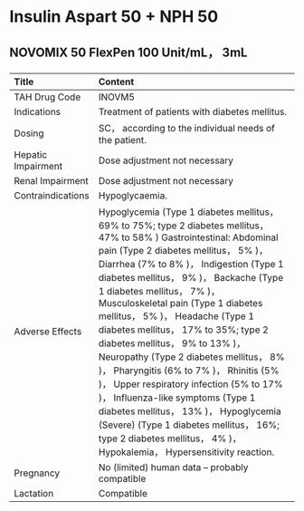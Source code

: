 # Insulin Aspart 50 + NPH 50

## NOVOMIX 50 FlexPen 100 Unit/mL， 3mL

##### 

| Title              | Content                                                                                                                                                                                                                                                                                                                                                                                                                                                                                                                                                                                                                                                                                                                                                                |
|:-------------------|:-----------------------------------------------------------------------------------------------------------------------------------------------------------------------------------------------------------------------------------------------------------------------------------------------------------------------------------------------------------------------------------------------------------------------------------------------------------------------------------------------------------------------------------------------------------------------------------------------------------------------------------------------------------------------------------------------------------------------------------------------------------------------|
| TAH Drug Code      | INOVM5                                                                                                                                                                                                                                                                                                                                                                                                                                                                                                                                                                                                                                                                                                                                                                 |
| Indications        | Treatment of patients with diabetes mellitus.                                                                                                                                                                                                                                                                                                                                                                                                                                                                                                                                                                                                                                                                                                                          |
| Dosing             | SC， according to the individual needs of the patient.                                                                                                                                                                                                                                                                                                                                                                                                                                                                                                                                                                                                                                                                                                                 |
| Hepatic Impairment | Dose adjustment not necessary                                                                                                                                                                                                                                                                                                                                                                                                                                                                                                                                                                                                                                                                                                                                          |
| Renal Impairment   | Dose adjustment not necessary                                                                                                                                                                                                                                                                                                                                                                                                                                                                                                                                                                                                                                                                                                                                          |
| Contraindications  | Hypoglycaemia.                                                                                                                                                                                                                                                                                                                                                                                                                                                                                                                                                                                                                                                                                                                                                         |
| Adverse Effects    | Hypoglycemia (Type 1 diabetes mellitus， 69% to 75%; type 2 diabetes mellitus， 47% to 58% ) Gastrointestinal: Abdominal pain (Type 2 diabetes mellitus， 5% )， Diarrhea (7% to 8% )， Indigestion (Type 1 diabetes mellitus， 9% )， Backache (Type 1 diabetes mellitus， 7% )， Musculoskeletal pain (Type 1 diabetes mellitus， 5% )， Headache (Type 1 diabetes mellitus， 17% to 35%; type 2 diabetes mellitus， 9% to 13% )， Neuropathy (Type 2 diabetes mellitus， 8% )， Pharyngitis (6% to 7% )， Rhinitis (5% )， Upper respiratory infection (5% to 17% )， Influenza-like symptoms (Type 1 diabetes mellitus， 13% )， Hypoglycemia (Severe) (Type 1 diabetes mellitus， 16%; type 2 diabetes mellitus， 4% )， Hypokalemia， Hypersensitivity reaction. |
| Pregnancy          | No (limited) human data – probably compatible                                                                                                                                                                                                                                                                                                                                                                                                                                                                                                                                                                                                                                                                                                                          |
| Lactation          | Compatible                                                                                                                                                                                                                                                                                                                                                                                                                                                                                                                                                                                                                                                                                                                                                             |

